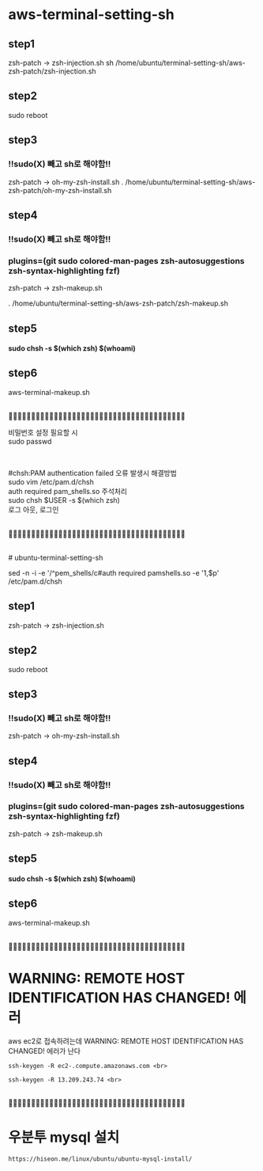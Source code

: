 # aws-terminal-setting-sh

## step1
zsh-patch -> zsh-injection.sh
sh /home/ubuntu/terminal-setting-sh/aws-zsh-patch/zsh-injection.sh

## step2
sudo reboot

## step3
### !!sudo(X) 빼고 sh로 해야함!!
zsh-patch -> oh-my-zsh-install.sh
. /home/ubuntu/terminal-setting-sh/aws-zsh-patch/oh-my-zsh-install.sh

## step4
### !!sudo(X) 빼고 sh로 해야함!!
### plugins=(git sudo colored-man-pages zsh-autosuggestions zsh-syntax-highlighting fzf)
zsh-patch -> zsh-makeup.sh

. /home/ubuntu/terminal-setting-sh/aws-zsh-patch/zsh-makeup.sh


## step5
#### sudo chsh -s $(which zsh) $(whoami)

## step6
aws-terminal-makeup.sh

<br>🫧🫧🫧🫧🫧🫧🫧🫧🫧🫧🫧🫧🫧🫧🫧🫧🫧🫧🫧🫧🫧🫧🫧🫧🫧🫧🫧🫧🫧🫧🫧🫧🫧🫧🫧🫧🫧🫧🫧<br>

비밀번호 설정 필요할 시 <br>
sudo passwd <br>

<br>

#chsh:PAM authentication failed 오류 발생시 해결방법 <br>
sudo vim /etc/pam.d/chsh <br>
auth required pam_shells.so 주석처리 <br>
sudo chsh $USER -s $(which zsh) <br>
로그 아웃, 로그인 <br>

<br>🫧🫧🫧🫧🫧🫧🫧🫧🫧🫧🫧🫧🫧🫧🫧🫧🫧🫧🫧🫧🫧🫧🫧🫧🫧🫧🫧🫧🫧🫧🫧🫧🫧🫧🫧🫧🫧🫧🫧<br>

<br>
# ubuntu-terminal-setting-sh

sed -n -i -e '/^pem_shells/c\#auth      required   pamshells.so -e '1,$p' /etc/pam.d/chsh

## step1
zsh-patch -> zsh-injection.sh

## step2
sudo reboot

## step3
### !!sudo(X) 빼고 sh로 해야함!!
zsh-patch -> oh-my-zsh-install.sh

## step4
### !!sudo(X) 빼고 sh로 해야함!!
### plugins=(git sudo colored-man-pages zsh-autosuggestions zsh-syntax-highlighting fzf)
zsh-patch -> zsh-makeup.sh

## step5
#### sudo chsh -s $(which zsh) $(whoami)

## step6
aws-terminal-makeup.sh

<br>🫧🫧🫧🫧🫧🫧🫧🫧🫧🫧🫧🫧🫧🫧🫧🫧🫧🫧🫧🫧🫧🫧🫧🫧🫧🫧🫧🫧🫧🫧🫧🫧🫧🫧🫧🫧🫧🫧🫧<br>

# WARNING: REMOTE HOST IDENTIFICATION HAS CHANGED! 에러<br>

aws ec2로 접속하려는데 WARNING: REMOTE HOST IDENTIFICATION HAS CHANGED! 에러가 난다 <br>
```
ssh-keygen -R ec2-.compute.amazonaws.com <br>

ssh-keygen -R 13.209.243.74 <br>
```

<br>🫧🫧🫧🫧🫧🫧🫧🫧🫧🫧🫧🫧🫧🫧🫧🫧🫧🫧🫧🫧🫧🫧🫧🫧🫧🫧🫧🫧🫧🫧🫧🫧🫧🫧🫧🫧🫧🫧🫧<br>

# 우분투 mysql 설치
```
https://hiseon.me/linux/ubuntu/ubuntu-mysql-install/
```
